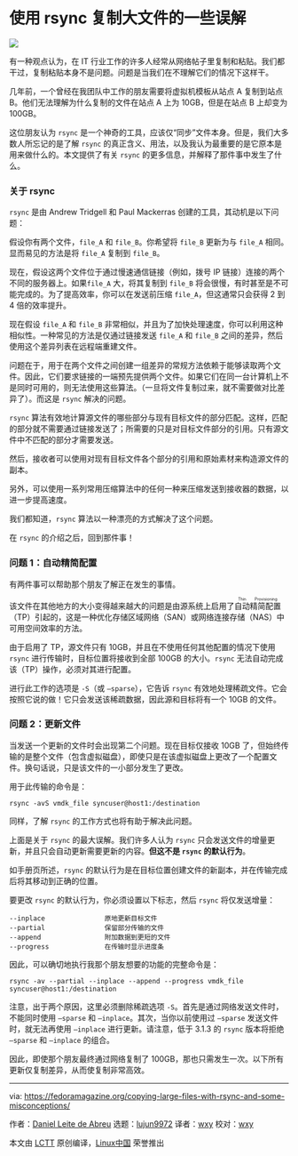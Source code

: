 [#]: collector: (lujun9972)
[#]: translator: (wxy)
[#]: reviewer: ( )
[#]: publisher: ( )
[#]: url: ( )
[#]: subject: (Copying large files with Rsync, and some misconceptions)
[#]: via: (https://fedoramagazine.org/copying-large-files-with-rsync-and-some-misconceptions/)
[#]: author: (Daniel Leite de Abreu https://fedoramagazine.org/author/dabreu/)

使用 rsync 复制大文件的一些误解
======

![][1]

有一种观点认为，在 IT 行业工作的许多人经常从网络帖子里复制和粘贴。我们都干过，复制粘贴本身不是问题。问题是当我们在不理解它们的情况下这样干。

几年前，一个曾经在我团队中工作的朋友需要将虚拟机模板从站点 A 复制到站点 B。他们无法理解为什么复制的文件在站点 A 上为 10GB，但是在站点 B 上却变为 100GB。

这位朋友认为 `rsync` 是一个神奇的工具，应该仅“同步”文件本身。但是，我们大多数人所忘记的是了解 `rsync` 的真正含义、用法，以及我认为最重要的是它原本是用来做什么的。本文提供了有关 `rsync` 的更多信息，并解释了那件事中发生了什么。

### 关于 rsync

`rsync` 是由 Andrew Tridgell 和 Paul Mackerras 创建的工具，其动机是以下问题：

假设你有两个文件，`file_A` 和 `file_B`。你希望将 `file_B` 更新为与 `file_A` 相同。显而易见的方法是将 `file_A` 复制到 `file_B`。

现在，假设这两个文件位于通过慢速通信链接（例如，拨号 IP 链接）连接的两个不同的服务器上。如果`file_A` 大，将其复制到 `file_B` 将会很慢，有时甚至是不可能完成的。为了提高效率，你可以在发送前压缩 `file_A`，但这通常只会获得 2 到 4 倍的效率提升。

现在假设 `file_A` 和 `file_B` 非常相似，并且为了加快处理速度，你可以利用这种相似性。一种常见的方法是仅通过链接发送 `file_A` 和 `file_B` 之间的差异，然后使用这个差异列表在远程端重建文件。

问题在于，用于在两个文件之间创建一组差异的常规方法依赖于能够读取两个文件。因此，它们要求链接的一端预先提供两个文件。如果它们在同一台计算机上不是同时可用的，则无法使用这些算法。（一旦将文件复制过来，就不需要做对比差异了）。而这是 `rsync` 解决的问题。

`rsync` 算法有效地计算源文件的哪些部分与现有目标文件的部分匹配。这样，匹配的部分就不需要通过链接发送了；所需要的只是对目标文件部分的引用。只有源文件中不匹配的部分才需要发送。

然后，接收者可以使用对现有目标文件各个部分的引用和原始素材来构造源文件的副本。

另外，可以使用一系列常用压缩算法中的任何一种来压缩发送到接收器的数据，以进一步提高速度。

我们都知道，`rsync` 算法以一种漂亮的方式解决了这个问题。

在 `rsync` 的介绍之后，回到那件事！

### 问题 1：自动精简配置

有两件事可以帮助那个朋友了解正在发生的事情。

该文件在其他地方的大小变得越来越大的问题是由源系统上启用了<ruby>自动精简配置<rt>Thin Provisioning</rt></ruby>（TP）引起的，这是一种优化存储区域网络（SAN）或网络连接存储（NAS）中可用空间效率的方法。

由于启用了 TP，源文件只有 10GB，并且在不使用任何其他配置的情况下使用 `rsync` 进行传输时，目标位置将接收到全部 100GB 的大小。`rsync` 无法自动完成该（TP）操作，必须对其进行配置。

进行此工作的选项是 `-S`（或 `–sparse`），它告诉 `rsync` 有效地处理稀疏文件。它会按照它说的做！它只会发送该稀疏数据，因此源和目标将有一个 10GB 的文件。

### 问题 2：更新文件

当发送一个更新的文件时会出现第二个问题。现在目标仅接收 10GB 了，但始终传输的是整个文件（包含虚拟磁盘），即使只是在该虚拟磁盘上更改了一个配置文件。换句话说，只是该文件的一小部分发生了更改。

用于此传输的命令是：

```
rsync -avS vmdk_file syncuser@host1:/destination
```

同样，了解 `rsync` 的工作方式也将有助于解决此问题。

上面是关于 `rsync` 的最大误解。我们许多人认为 `rsync` 只会发送文件的增量更新，并且只会自动更新需要更新的内容。**但这不是 `rsync` 的默认行为**。

如手册页所述，`rsync` 的默认行为是在目标位置创建文件的新副本，并在传输完成后将其移动到正确的位置。

要更改 `rsync` 的默认行为，你必须设置以下标志，然后 `rsync` 将仅发送增量：

```
--inplace               原地更新目标文件
--partial               保留部分传输的文件
--append                附加数据到更短的文件
--progress              在传输时显示进度条
```

因此，可以确切地执行我那个朋友想要的功能的完整命令是：

```
rsync -av --partial --inplace --append --progress vmdk_file syncuser@host1:/destination
```

注意，出于两个原因，这里必须删除稀疏选项 `-S`。首先是通过网络发送文件时，不能同时使用 `–sparse` 和 `–inplace`。其次，当你以前使用过 `–sparse` 发送文件时，就无法再使用 `–inplace` 进行更新。请注意，低于 3.1.3 的 `rsync` 版本将拒绝 `–sparse` 和 `–inplace` 的组合。

因此，即使那个朋友最终通过网络复制了 100GB，那也只需发生一次。以下所有更新仅复制差异，从而使复制非常高效。

--------------------------------------------------------------------------------

via: https://fedoramagazine.org/copying-large-files-with-rsync-and-some-misconceptions/

作者：[Daniel Leite de Abreu][a]
选题：[lujun9972][b]
译者：[wxy](https://github.com/wxy)
校对：[wxy](https://github.com/wxy)

本文由 [LCTT](https://github.com/LCTT/TranslateProject) 原创编译，[Linux中国](https://linux.cn/) 荣誉推出

[a]: https://fedoramagazine.org/author/dabreu/
[b]: https://github.com/lujun9972
[1]: https://fedoramagazine.org/wp-content/uploads/2019/08/rsync-816x345.jpg

